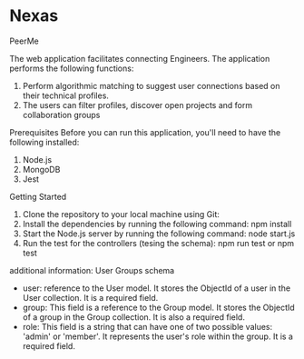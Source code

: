 # Nexas
PeerMe 

The web application facilitates connecting Engineers. The application performs the following functions:

1. Perform algorithmic matching to suggest user connections based on their technical profiles. 
2. The users can filter profiles, discover open projects and form collaboration groups


Prerequisites
Before you can run this application, you'll need to have the following installed:

1. Node.js
2. MongoDB
3. Jest


Getting Started
1. Clone the repository to your local machine using Git:
2. Install the dependencies by running the following command: npm install
3. Start the Node.js server by running the following command: node start.js
4. Run the test for the controllers (tesing the schema): npm run test or npm test




additional information: User Groups schema

- user:  reference to the User model. It stores the ObjectId of a user in the User collection. It is a required field.
- group: This field is a reference to the Group model. It stores the ObjectId of a group in the Group collection. It is also a required field.
- role: This field is a string that can have one of two possible values: 'admin' or 'member'. It represents the user's role within the group. It is a required field.